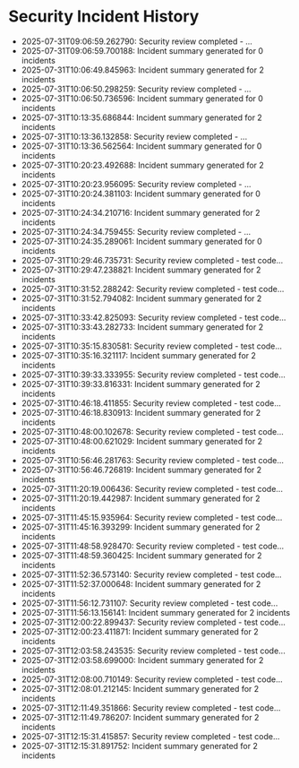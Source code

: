 # Security Incident History

- 2025-07-31T09:06:59.262790: Security review completed - ...
- 2025-07-31T09:06:59.700188: Incident summary generated for 0 incidents
- 2025-07-31T10:06:49.845963: Incident summary generated for 2 incidents
- 2025-07-31T10:06:50.298259: Security review completed - ...
- 2025-07-31T10:06:50.736596: Incident summary generated for 0 incidents
- 2025-07-31T10:13:35.686844: Incident summary generated for 2 incidents
- 2025-07-31T10:13:36.132858: Security review completed - ...
- 2025-07-31T10:13:36.562564: Incident summary generated for 0 incidents
- 2025-07-31T10:20:23.492688: Incident summary generated for 2 incidents
- 2025-07-31T10:20:23.956095: Security review completed - ...
- 2025-07-31T10:20:24.381103: Incident summary generated for 0 incidents
- 2025-07-31T10:24:34.210716: Incident summary generated for 2 incidents
- 2025-07-31T10:24:34.759455: Security review completed - ...
- 2025-07-31T10:24:35.289061: Incident summary generated for 0 incidents
- 2025-07-31T10:29:46.735731: Security review completed - test code...
- 2025-07-31T10:29:47.238821: Incident summary generated for 2 incidents
- 2025-07-31T10:31:52.288242: Security review completed - test code...
- 2025-07-31T10:31:52.794082: Incident summary generated for 2 incidents
- 2025-07-31T10:33:42.825093: Security review completed - test code...
- 2025-07-31T10:33:43.282733: Incident summary generated for 2 incidents
- 2025-07-31T10:35:15.830581: Security review completed - test code...
- 2025-07-31T10:35:16.321117: Incident summary generated for 2 incidents
- 2025-07-31T10:39:33.333955: Security review completed - test code...
- 2025-07-31T10:39:33.816331: Incident summary generated for 2 incidents
- 2025-07-31T10:46:18.411855: Security review completed - test code...
- 2025-07-31T10:46:18.830913: Incident summary generated for 2 incidents
- 2025-07-31T10:48:00.102678: Security review completed - test code...
- 2025-07-31T10:48:00.621029: Incident summary generated for 2 incidents
- 2025-07-31T10:56:46.281763: Security review completed - test code...
- 2025-07-31T10:56:46.726819: Incident summary generated for 2 incidents
- 2025-07-31T11:20:19.006436: Security review completed - test code...
- 2025-07-31T11:20:19.442987: Incident summary generated for 2 incidents
- 2025-07-31T11:45:15.935964: Security review completed - test code...
- 2025-07-31T11:45:16.393299: Incident summary generated for 2 incidents
- 2025-07-31T11:48:58.928470: Security review completed - test code...
- 2025-07-31T11:48:59.360425: Incident summary generated for 2 incidents
- 2025-07-31T11:52:36.573140: Security review completed - test code...
- 2025-07-31T11:52:37.000648: Incident summary generated for 2 incidents
- 2025-07-31T11:56:12.731107: Security review completed - test code...
- 2025-07-31T11:56:13.156141: Incident summary generated for 2 incidents
- 2025-07-31T12:00:22.899437: Security review completed - test code...
- 2025-07-31T12:00:23.411871: Incident summary generated for 2 incidents
- 2025-07-31T12:03:58.243535: Security review completed - test code...
- 2025-07-31T12:03:58.699000: Incident summary generated for 2 incidents
- 2025-07-31T12:08:00.710149: Security review completed - test code...
- 2025-07-31T12:08:01.212145: Incident summary generated for 2 incidents
- 2025-07-31T12:11:49.351866: Security review completed - test code...
- 2025-07-31T12:11:49.786207: Incident summary generated for 2 incidents
- 2025-07-31T12:15:31.415857: Security review completed - test code...
- 2025-07-31T12:15:31.891752: Incident summary generated for 2 incidents
